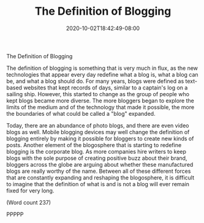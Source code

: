 ﻿---
title: "The Definition of Blogging"
date: 2020-10-02T18:42:49-08:00
description: "Blogging Tips for Web Success"
featured_image: "/images/Blogging.jpg"
tags: ["Blogging"]
---

The Definition of Blogging 

The definition of blogging is something that is very
much in flux, as the new technologies that appear every
day redefine what a blog is, what a blog can be, and
what a blog should do. For many years, blogs were
defined as text-based websites that kept records of days,
similar to a captain's log on a sailing ship. However,
this started to change as the group of people who kept
blogs became more diverse. The more bloggers began
to explore the limits of the medium and of the
technology that made it possible, the more the
boundaries of what could be called a "blog" expanded. 
               
Today, there are an abundance of photo blogs, and there
are even video blogs as well. Mobile blogging devices
may well change the definition of blogging entirely by
making it possible for bloggers to create new kinds of
posts. Another element of the blogosphere that is
starting to redefine blogging is the corporate blog. As
more companies hire writers to keep blogs with the sole
purpose of creating positive buzz about their brand,
bloggers across the globe are arguing about whether
these manufactured blogs are really worthy of the name.
Between all of these different forces that are constantly
expanding and reshaping the blogosphere, it is difficult
to imagine that the definition of what is and is not a
blog will ever remain fixed for very long.   

(Word count 237)

PPPPP




